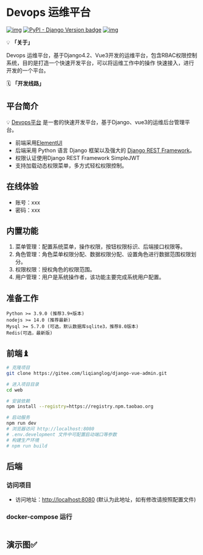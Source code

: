 # Devops 运维平台

[![img](https://img.shields.io/badge/python-%3E=3.9.x-green.svg)](https://python.org/)  [![PyPI - Django Version badge](https://img.shields.io/badge/django%20versions-4.2.7-blue)](https://docs.djangoproject.com/zh-hans/4.2/) 
[![img](https://img.shields.io/badge/node-%3E%3D%2012.0.0-brightgreen)](https://nodejs.org/zh-cn/) 


💡 **「关于」**

Devops 运维平台，基于Django4.2、Vue3开发的运维平台，包含RBAC权限控制系统，目的是打造一个快速开发平台，可以将运维工作中的操作 快速接入，进行开发的一个平台。



🗓️ **「开发线路」**



## 平台简介

💡 [Devops平台]() 是一套的快速开发平台，基于Django、vue3的运维后台管理平台。



* 前端采用[ElementUI](https://element.eleme.cn/)
* 后端采用 Python 语言 Django 框架以及强大的 [Django REST Framework](https://pypi.org/project/djangorestframework)。
* 权限认证使用Django REST Framework SimpleJWT
* 支持加载动态权限菜单，多方式轻松权限控制。


## 在线体验


- 账号：xxx
- 密码：xxx

## 内置功能

1. 菜单管理：配置系统菜单，操作权限，按钮权限标识、后端接口权限等。
3. 角色管理：角色菜单权限分配、数据权限分配、设置角色进行数据范围权限划分。
4. ‍权限权限：授权角色的权限范围。
5. 用户管理：用户是系统操作者，该功能主要完成系统用户配置。

           


## 准备工作

~~~
Python >= 3.9.0 (推荐3.9+版本)
nodejs >= 14.0 (推荐最新)
Mysql >= 5.7.0 (可选，默认数据库sqlite3，推荐8.0版本)
Redis(可选，最新版)
~~~

## 前端♝

```bash
# 克隆项目
git clone https://gitee.com/liqianglog/django-vue-admin.git

# 进入项目目录
cd web

# 安装依赖
npm install --registry=https://registry.npm.taobao.org

# 启动服务
npm run dev
# 浏览器访问 http://localhost:8080
# .env.development 文件中可配置启动端口等参数
# 构建生产环境
# npm run build
```



## 后端

### 访问项目

- 访问地址：[http://localhost:8080](http://localhost:8080) (默认为此地址，如有修改请按照配置文件)





### docker-compose 运行

~~~shell

~~~



## 演示图✅
